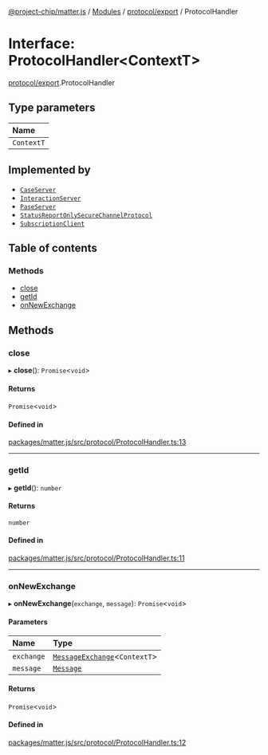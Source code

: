 [@project-chip/matter.js](../README.md) / [Modules](../modules.md) / [protocol/export](../modules/protocol_export.md) / ProtocolHandler

# Interface: ProtocolHandler\<ContextT\>

[protocol/export](../modules/protocol_export.md).ProtocolHandler

## Type parameters

| Name |
| :------ |
| `ContextT` |

## Implemented by

- [`CaseServer`](../classes/session_export.CaseServer.md)
- [`InteractionServer`](../classes/protocol_interaction_export.InteractionServer-1.md)
- [`PaseServer`](../classes/session_export.PaseServer.md)
- [`StatusReportOnlySecureChannelProtocol`](../classes/protocol_securechannel_export.StatusReportOnlySecureChannelProtocol.md)
- [`SubscriptionClient`](../classes/protocol_interaction_export.SubscriptionClient.md)

## Table of contents

### Methods

- [close](protocol_export.ProtocolHandler.md#close)
- [getId](protocol_export.ProtocolHandler.md#getid)
- [onNewExchange](protocol_export.ProtocolHandler.md#onnewexchange)

## Methods

### close

▸ **close**(): `Promise`\<`void`\>

#### Returns

`Promise`\<`void`\>

#### Defined in

[packages/matter.js/src/protocol/ProtocolHandler.ts:13](https://github.com/project-chip/matter.js/blob/5f71eedebdb9fa54338bde320c311bb359b7455d/packages/matter.js/src/protocol/ProtocolHandler.ts#L13)

___

### getId

▸ **getId**(): `number`

#### Returns

`number`

#### Defined in

[packages/matter.js/src/protocol/ProtocolHandler.ts:11](https://github.com/project-chip/matter.js/blob/5f71eedebdb9fa54338bde320c311bb359b7455d/packages/matter.js/src/protocol/ProtocolHandler.ts#L11)

___

### onNewExchange

▸ **onNewExchange**(`exchange`, `message`): `Promise`\<`void`\>

#### Parameters

| Name | Type |
| :------ | :------ |
| `exchange` | [`MessageExchange`](../classes/protocol_export.MessageExchange.md)\<`ContextT`\> |
| `message` | [`Message`](codec_export.Message.md) |

#### Returns

`Promise`\<`void`\>

#### Defined in

[packages/matter.js/src/protocol/ProtocolHandler.ts:12](https://github.com/project-chip/matter.js/blob/5f71eedebdb9fa54338bde320c311bb359b7455d/packages/matter.js/src/protocol/ProtocolHandler.ts#L12)
